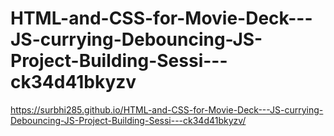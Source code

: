 # HTML-and-CSS-for-Movie-Deck---JS-currying-Debouncing-JS-Project-Building-Sessi---ck34d41bkyzv
https://surbhi285.github.io/HTML-and-CSS-for-Movie-Deck---JS-currying-Debouncing-JS-Project-Building-Sessi---ck34d41bkyzv/

